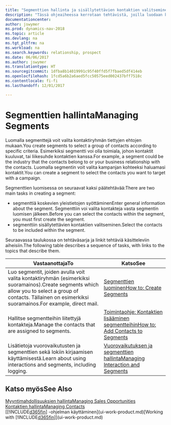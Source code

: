 ```yaml
---
title: "Segmenttien hallinta ja sisällytettävien kontaktien valitseminen"
description: "Tässä ohjeaiheessa kerrotaan tehtävistä, joilla luodaan kontaktiryhmät tiettyjen ehtojen mukaan valitseva segmentti. Kyse voi olla esimerkiksi tietyn kohdetoimialan kontaktit."
documentationcenter: 
author: jswymer
ms.prod: dynamics-nav-2018
ms.topic: article
ms.devlang: na
ms.tgt_pltfrm: na
ms.workload: na
ms.search.keywords: relationship, prospect
ms.date: 06/06/2017
ms.author: jswymer
ms.translationtype: HT
ms.sourcegitcommit: 1dfba8b14019991c95f40ffd5f7fbaed5df414eb
ms.openlocfilehash: 1fcd5a6b2a6aed5fcc50575eed002437bff7518c
ms.contentlocale: fi-fi
ms.lasthandoff: 12/01/2017

---
```

# <a name="managing-segments"></a><span data-ttu-id="a5a68-103">Segmenttien hallinta</span><span class="sxs-lookup"><span data-stu-id="a5a68-103">Managing Segments</span></span>
<span data-ttu-id="a5a68-104">Luomalla segmenttejä voit valita kontaktiryhmän tiettyjen ehtojen mukaan.</span><span class="sxs-lookup"><span data-stu-id="a5a68-104">You create segments to select a group of contacts according to specific criteria.</span></span> <span data-ttu-id="a5a68-105">Esimerkiksi segmentti voi olla toimiala, johon kontaktit kuuluvat, tai liikesuhde kontaktien kanssa.</span><span class="sxs-lookup"><span data-stu-id="a5a68-105">For example, a segment could be the industry that the contacts belong to or your business relationship with the contacts.</span></span> <span data-ttu-id="a5a68-106">Luomalla segmentin voit valita kampanjan kohteeksi haluamasi kontaktit.</span><span class="sxs-lookup"><span data-stu-id="a5a68-106">You can create a segment to select the contacts you want to target with a campaign.</span></span>

<span data-ttu-id="a5a68-107">Segmenttien luomisessa on seuraavat kaksi päätehtävää:</span><span class="sxs-lookup"><span data-stu-id="a5a68-107">There are two main tasks in creating a segment:</span></span>

* <span data-ttu-id="a5a68-108">segmenttiä koskevien yleistietojen syöttäminen</span><span class="sxs-lookup"><span data-stu-id="a5a68-108">Enter general information about the segment.</span></span> <span data-ttu-id="a5a68-109">Segmenttiin voi valita kontakteja vasta segmentin luomisen jälkeen.</span><span class="sxs-lookup"><span data-stu-id="a5a68-109">Before you can select the contacts within the segment, you must first create the segment.</span></span>
* <span data-ttu-id="a5a68-110">segmenttiin sisällytettävien kontaktien valitseminen.</span><span class="sxs-lookup"><span data-stu-id="a5a68-110">Select the contacts to be included within the segment.</span></span>

<span data-ttu-id="a5a68-111">Seuraavassa taulukossa on tehtäväsarja ja linkit tehtäviä käsitteleviin aiheisiin.</span><span class="sxs-lookup"><span data-stu-id="a5a68-111">The following table describes a sequence of tasks, with links to the topics that describe them.</span></span> 

| <span data-ttu-id="a5a68-112">Vastaanottaja</span><span class="sxs-lookup"><span data-stu-id="a5a68-112">To</span></span> | <span data-ttu-id="a5a68-113">Katso</span><span class="sxs-lookup"><span data-stu-id="a5a68-113">See</span></span> |
| --- | --- |
| <span data-ttu-id="a5a68-114">Luo segmentit, joiden avulla voit valita kontaktiryhmän (esimerkiksi suoramainos).</span><span class="sxs-lookup"><span data-stu-id="a5a68-114">Create segments which allow you to select a group of contacts.</span></span> <span data-ttu-id="a5a68-115">Tällainen on esimerkiksi suoramainos.</span><span class="sxs-lookup"><span data-stu-id="a5a68-115">For example, direct mail.</span></span> |[<span data-ttu-id="a5a68-116">Segmenttien luominen</span><span class="sxs-lookup"><span data-stu-id="a5a68-116">How to: Create Segments</span></span>](marketing-how-create-segment.md) |
| <span data-ttu-id="a5a68-117">Hallitse segmentteihin liitettyjä kontakteja.</span><span class="sxs-lookup"><span data-stu-id="a5a68-117">Manage the contacts that are assigned to segments.</span></span> |[<span data-ttu-id="a5a68-118">Toimintaohje: Kontaktien lisääminen segmentteihin</span><span class="sxs-lookup"><span data-stu-id="a5a68-118">How to: Add Contacts to Segments</span></span>](marketing-add-contact-segment.md) |
| <span data-ttu-id="a5a68-119">Lisätietoja vuorovaikutusten ja segmenttien sekä lokiin kirjaamisen käyttämisestä.</span><span class="sxs-lookup"><span data-stu-id="a5a68-119">Learn about using interactions and segments, including logging.</span></span> |[<span data-ttu-id="a5a68-120">Vuorovaikutuksen ja segmenttien hallinta</span><span class="sxs-lookup"><span data-stu-id="a5a68-120">Managing Interaction and Segments</span></span>](marketing-interaction-segments.md) |

## <a name="see-also"></a><span data-ttu-id="a5a68-121">Katso myös</span><span class="sxs-lookup"><span data-stu-id="a5a68-121">See Also</span></span>
[<span data-ttu-id="a5a68-122">Myyntimahdollisuuksien hallinta</span><span class="sxs-lookup"><span data-stu-id="a5a68-122">Managing Sales Opportunities</span></span>](marketing-manage-sales-opportunities.md)  
[<span data-ttu-id="a5a68-123">Kontaktien hallinta</span><span class="sxs-lookup"><span data-stu-id="a5a68-123">Managing Contacts</span></span>](marketing-contacts.md)  
<span data-ttu-id="a5a68-124">[[!INCLUDE[d365fin](includes/d365fin_md.md)] -ohjelman käyttäminen](ui-work-product.md)</span><span class="sxs-lookup"><span data-stu-id="a5a68-124">[Working with [!INCLUDE[d365fin](includes/d365fin_md.md)]](ui-work-product.md)</span></span>

